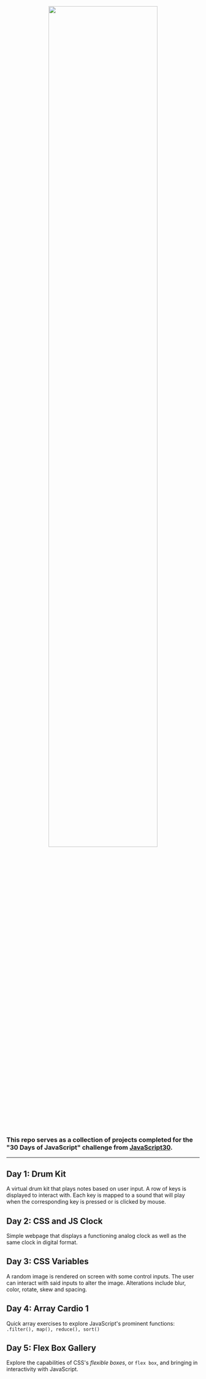 <p align="center"><img src='https://i.imgur.com/EgOcGx3.png' align="center" width="75%" /></p>


### This repo serves as a collection of projects completed for the "30 Days of JavaScript" challenge from [JavaScript30](https://javascript30.com/).
---
## Day 1: Drum Kit
A virtual drum kit that plays notes based on user input. A row of keys is displayed to interact with. Each key is mapped to a sound that will play when the corresponding key is pressed or is clicked by mouse.

## Day 2: CSS and JS Clock
Simple webpage that displays a functioning analog clock as well as the same clock in digital format.

## Day 3: CSS Variables
A random image is rendered on screen with some control inputs. The user can interact with said inputs to alter the image. Alterations include blur, color, rotate, skew and spacing.

## Day 4: Array Cardio 1
Quick array exercises to explore JavaScript's prominent functions: `.filter(), map(), reduce(), sort()`

## Day 5: Flex Box Gallery
Explore the capabilities of CSS's *flexible boxes*, or `flex box`, and bringing in interactivity with JavaScript.
